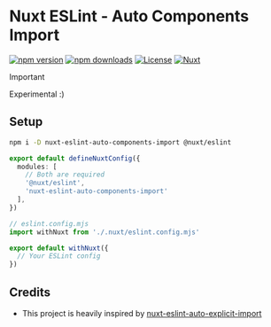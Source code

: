 # Nuxt ESLint - Auto Components Import

[![npm version][npm-version-src]][npm-version-href]
[![npm downloads][npm-downloads-src]][npm-downloads-href]
[![License][license-src]][license-href]
[![Nuxt][nuxt-src]][nuxt-href]

> [!IMPORTANT]
> Experimental :)

## Setup

```bash
npm i -D nuxt-eslint-auto-components-import @nuxt/eslint
```

```ts
export default defineNuxtConfig({
  modules: [
    // Both are required
    '@nuxt/eslint',
    'nuxt-eslint-auto-components-import'
  ],
})
```

```js
// eslint.config.mjs
import withNuxt from './.nuxt/eslint.config.mjs'

export default withNuxt({
  // Your ESLint config
})
```

## Credits

- This project is heavily inspired by [nuxt-eslint-auto-explicit-import](https://github.com/antfu/nuxt-eslint-auto-explicit-import)

<!-- Badges -->
[npm-version-src]: https://img.shields.io/npm/v/nuxt-eslint-auto-components-import/latest.svg?style=flat&colorA=020420&colorB=00DC82
[npm-version-href]: https://npmjs.com/package/nuxt-eslint-auto-components-import

[npm-downloads-src]: https://img.shields.io/npm/dm/nuxt-eslint-auto-components-import.svg?style=flat&colorA=020420&colorB=00DC82
[npm-downloads-href]: https://npmjs.com/package/nuxt-eslint-auto-components-import

[license-src]: https://img.shields.io/npm/l/nuxt-eslint-auto-components-import.svg?style=flat&colorA=020420&colorB=00DC82
[license-href]: https://npmjs.com/package/nuxt-eslint-auto-components-import

[nuxt-src]: https://img.shields.io/badge/Nuxt-020420?logo=nuxt.js
[nuxt-href]: https://nuxt.com
